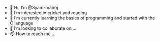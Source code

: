 - 👋 Hi, I’m @Syam-manoj
- 👀 I’m interested in cricket and reading
- 🌱 I’m currently learning the basics of programming and started with the C language
- 💞️ I’m looking to collaborate on ...
- 📫 How to reach me ...

<!---
Syam-manoj/Syam-manoj is a ✨ special ✨ repository because its `README.md` (this file) appears on your GitHub profile.
You can click the Preview link to take a look at your changes.
--->
